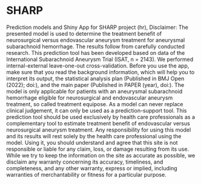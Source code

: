 # SHARP
Prediction models and Shiny App for SHARP project
(hr),
Disclaimer: The presented model is used to determine the treatment benefit of neurosurgical versus endovascular aneurysm treatment for aneurysmal subarachnoid hemorrhage. The results follow from carefully conducted research. This prediction tool has been developed based on data of the International Subarachnoid Aneurysm Trial (ISAT, n = 2143). We performed internal-external leave-one-out cross-validation. Before you use the app, make sure that you read the background information, which will help you to interpret its output, the statistical analysis plan (Published in BMJ Open (2022); doi:), and the main paper (Published in PAPER (year), doi:). The model is only applicable for patients with an aneurysmal subarachnoid hemorrhage eligible for neurosurgical and endovascular aneurysm treatment, so called treatment equipose. As a model can never replace clinical judgement, it can only be used as a prediction-support tool. This prediction tool should be used exclusively by health care professionals as a complementary tool to estimate treatment benefit of endovascular versus neurosurgical aneurysm treatment. Any responsibility for using this model and its results will rest solely by the health care professional using the model. Using it, you should understand and agree that this site is not responsible or liable for any claim, loss, or damage resulting from its use. While we try to keep the information on the site as accurate as possible, we disclaim any warranty concerning its accuracy, timeliness, and completeness, and any other warranty, express or implied, including warranties of merchantability or fitness for a particular purpose.
